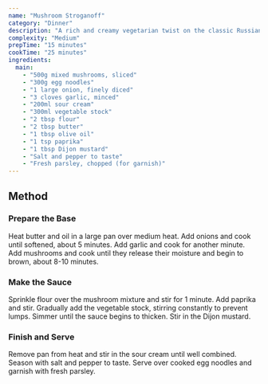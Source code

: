 ```yaml
---
name: "Mushroom Stroganoff"
category: "Dinner"
description: "A rich and creamy vegetarian twist on the classic Russian dish"
complexity: "Medium"
prepTime: "15 minutes"
cookTime: "25 minutes"
ingredients:
  main:
    - "500g mixed mushrooms, sliced"
    - "300g egg noodles"
    - "1 large onion, finely diced"
    - "3 cloves garlic, minced"
    - "200ml sour cream"
    - "300ml vegetable stock"
    - "2 tbsp flour"
    - "2 tbsp butter"
    - "1 tbsp olive oil"
    - "1 tsp paprika"
    - "1 tbsp Dijon mustard"
    - "Salt and pepper to taste"
    - "Fresh parsley, chopped (for garnish)"
---
```


## Method

### Prepare the Base

Heat butter and oil in a large pan over medium heat. Add onions and cook until softened, about 5 minutes. Add garlic and cook for another minute. Add mushrooms and cook until they release their moisture and begin to brown, about 8-10 minutes.

### Make the Sauce

Sprinkle flour over the mushroom mixture and stir for 1 minute. Add paprika and stir. Gradually add the vegetable stock, stirring constantly to prevent lumps. Simmer until the sauce begins to thicken. Stir in the Dijon mustard.

### Finish and Serve

Remove pan from heat and stir in the sour cream until well combined. Season with salt and pepper to taste. Serve over cooked egg noodles and garnish with fresh parsley.